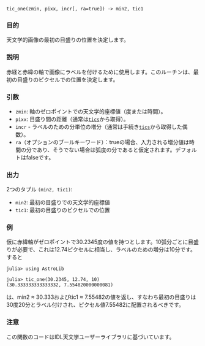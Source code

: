 ```
tic_one(zmin, pixx, incr[, ra=true]) -> min2, tic1
```

### 目的

天文学的画像の最初の目盛りの位置を決定します。

### 説明

赤経と赤緯の軸で画像にラベルを付けるために使用します。このルーチンは、最初の目盛りのピクセルでの位置を決定します。

### 引数

  * `zmin`: 軸のゼロポイントでの天文学的座標値（度または時間）。
  * `pixx`: 目盛り間の距離（通常は[`tics`](@ref)から取得）。
  * `incr` - ラベルのための分単位の増分（通常は手続き[`tics`](@ref)から取得した偶数）。
  * `ra`（オプションのブールキーワード）：trueの場合、入力される増分値は時間の分であり、そうでない場合は弧度の分であると仮定されます。デフォルトはfalseです。

### 出力

2つのタプル `(min2, tic1)`:

  * `min2`: 最初の目盛りでの天文学的座標値
  * `tic1`: 最初の目盛りのピクセルでの位置

### 例

仮に赤緯軸がゼロポイントで30.2345度の値を持つとします。10弧分ごとに目盛りが必要で、これは12.74ピクセルに相当し、ラベルのための増分は10分です。すると

```jldoctest
julia> using AstroLib

julia> tic_one(30.2345, 12.74, 10)
(30.333333333333332, 7.554820000000081)
```

は、min2 ≈ 30.333およびtic1 ≈ 7.55482の値を返し、すなわち最初の目盛りは30度20分とラベル付けされ、ピクセル値7.55482に配置されるべきです。

### 注意

この関数のコードはIDL天文学ユーザーライブラリに基づいています。
